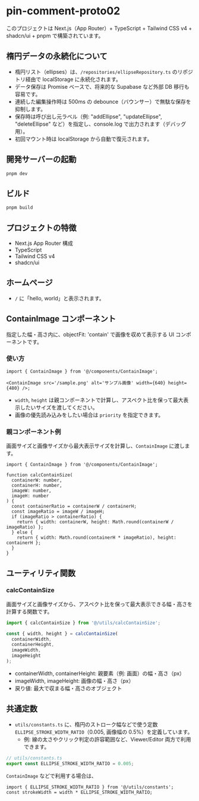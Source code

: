 # pin-comment-proto02

このプロジェクトは Next.js（App Router）+ TypeScript + Tailwind CSS v4 + shadcn/ui + pnpm で構築されています。

## 楕円データの永続化について

- 楕円リスト（ellipses）は、`/repositories/ellipseRepository.ts` のリポジトリ経由で localStorage に永続化されます。
- データ保存は Promise ベースで、将来的な Supabase など外部 DB 移行も容易です。
- 連続した編集操作時は 500ms の debounce（バウンサー）で無駄な保存を抑制します。
- 保存時は呼び出し元ラベル（例: "addEllipse", "updateEllipse", "deleteEllipse" など）を指定し、console.log で出力されます（デバッグ用）。
- 初回マウント時は localStorage から自動で復元されます。

## 開発サーバーの起動

```sh
pnpm dev
```

## ビルド

```sh
pnpm build
```

## プロジェクトの特徴

- Next.js App Router 構成
- TypeScript
- Tailwind CSS v4
- shadcn/ui

## ホームページ

- `/` に「hello, world」と表示されます。

## ContainImage コンポーネント

指定した幅・高さ内に、objectFit: 'contain' で画像を収めて表示する UI コンポーネントです。

### 使い方

```tsx
import { ContainImage } from '@/components/ContainImage';

<ContainImage src='/sample.png' alt='サンプル画像' width={640} height={480} />;
```

- `width`, `height` は親コンポーネントで計算し、アスペクト比を保って最大表示したいサイズを渡してください。
- 画像の優先読み込みをしたい場合は `priority` を指定できます。

### 親コンポーネント例

画面サイズと画像サイズから最大表示サイズを計算し、`ContainImage` に渡します。

```tsx
import { ContainImage } from '@/components/ContainImage';

function calcContainSize(
  containerW: number,
  containerH: number,
  imageW: number,
  imageH: number
) {
  const containerRatio = containerW / containerH;
  const imageRatio = imageW / imageH;
  if (imageRatio > containerRatio) {
    return { width: containerW, height: Math.round(containerW / imageRatio) };
  } else {
    return { width: Math.round(containerH * imageRatio), height: containerH };
  }
}
```

## ユーティリティ関数

### calcContainSize

画面サイズと画像サイズから、アスペクト比を保って最大表示できる幅・高さを計算する関数です。

```ts
import { calcContainSize } from '@/utils/calcContainSize';

const { width, height } = calcContainSize(
  containerWidth,
  containerHeight,
  imageWidth,
  imageHeight
);
```

- containerWidth, containerHeight: 親要素（例: 画面）の幅・高さ（px）
- imageWidth, imageHeight: 画像の幅・高さ（px）
- 戻り値: 最大で収まる幅・高さのオブジェクト

## 共通定数

- `utils/constants.ts` に、楕円のストローク幅などで使う定数 `ELLIPSE_STROKE_WIDTH_RATIO`（0.005, 画像幅の 0.5%）を定義しています。
  - 例: 線の太さやクリック判定の許容範囲など、Viewer/Editor 両方で利用できます。

```ts
// utils/constants.ts
export const ELLIPSE_STROKE_WIDTH_RATIO = 0.005;
```

`ContainImage` などで利用する場合は、

```tsx
import { ELLIPSE_STROKE_WIDTH_RATIO } from '@/utils/constants';
const strokeWidth = width * ELLIPSE_STROKE_WIDTH_RATIO;
```
